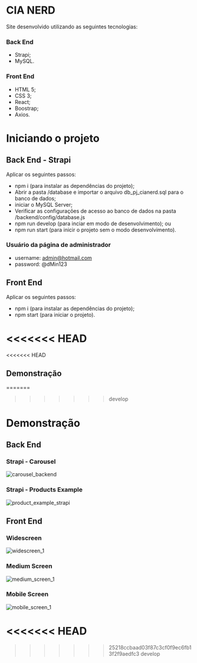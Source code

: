 # CIA NERD
Site desenvolvido utilizando as seguintes tecnologias:

### Back End
- Strapi;
- MySQL.

### Front End
- HTML 5;
- CSS 3;
- React;
- Boostrap;
- Axios.

# Iniciando o projeto

## Back End - Strapi
Aplicar os seguintes passos:
- npm i (para instalar as dependências do projeto);
- Abrir a pasta /database e importar o arquivo db_pj_cianerd.sql para o banco de dados;
- iniciar o MySQL Server;
- Verificar as configurações de acesso ao banco de dados na pasta /backend/config/database.js
- npm run develop (para inciar em modo de desenvolvimento);
ou
- npm run start (para inicir o projeto sem o modo desenvolvimento).

### Usuário da página de administrador
- username: admin@hotmail.com
- password: @dMin123

## Front End
Aplicar os seguintes passos:
- npm i (para instalar as dependências do projeto);
- npm start (para iniciar o projeto).

<<<<<<< HEAD
=======
<<<<<<< HEAD
## Demonstração
=======
>>>>>>> develop
# Demonstração
## Back End
### Strapi - Carousel
![carousel_backend](https://user-images.githubusercontent.com/20730349/218479223-2742f02f-176c-450b-8f28-50a839661c0b.png)

### Strapi - Products Example
![product_example_strapi](https://user-images.githubusercontent.com/20730349/218479616-5ea518f2-44e5-4920-891b-364e560f824a.png)


## Front End
### Widescreen
![widescreen_1](https://user-images.githubusercontent.com/20730349/218478066-3741e4cb-0805-44c3-87af-5431b1e6512b.png)

### Medium Screen
![medium_screen_1](https://user-images.githubusercontent.com/20730349/218478251-382ef98f-c877-4aef-a27d-b262698b1a94.png)

### Mobile Screen
![mobile_screen_1](https://user-images.githubusercontent.com/20730349/218478305-b157a7c6-ad4b-4326-8e89-ea777e343ca4.png)

<<<<<<< HEAD
=======
>>>>>>> 25218ccbaad03f87c3cf0f9ec6fb13f2f9aedfc3
>>>>>>> develop
